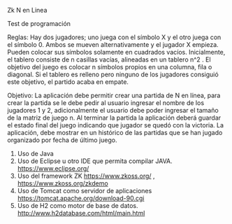 Zk N en Linea

Test de programación 

Reglas: Hay dos jugadores; uno juega con el símbolo X y el otro juega con el símbolo 0. Ambos
se mueven alternativamente y el jugador X empieza. Pueden colocar sus símbolos
solamente en cuadrados vacíos. Inicialmente, el tablero consiste de n casillas vacías,
alineadas en un tablero n^2 . El objetivo del juego es colocar n símbolos propios en una
columna, fila o diagonal. Si el tablero es relleno pero ninguno de los jugadores
consiguió este objetivo, el partido acaba en empate.

Objetivo: La aplicación debe permitir crear una partida de N en línea, para crear la partida se le
debe pedir al usuario ingresar el nombre de los jugadores 1 y 2, adicionalmente el usuario
debe poder ingresar el tamaño de la matriz de juego n. Al terminar la partida la aplicación
deberá guardar el estado final del juego indicando que jugador se quedó con la victoria.
La aplicación, debe mostrar en un histórico de las partidas que se han jugado organizado
por fecha de último juego.

1. Uso de Java
2. Uso de Eclipse u otro IDE que permita compilar JAVA. https://www.eclipse.org/
3. Uso del framework ZK https://www.zkoss.org/ , https://www.zkoss.org/zkdemo
4. Uso de Tomcat como servidor de aplicaciones https://tomcat.apache.org/download-90.cgi
5. Uso de H2 como motor de base de datos. http://www.h2database.com/html/main.html
